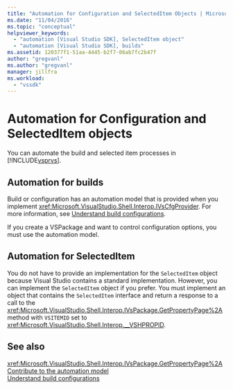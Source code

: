 ```yaml
---
title: "Automation for Configuration and SelectedItem Objects | Microsoft Docs"
ms.date: "11/04/2016"
ms.topic: "conceptual"
helpviewer_keywords: 
  - "automation [Visual Studio SDK], SelectedItem object"
  - "automation [Visual Studio SDK], builds"
ms.assetid: 120377f1-51aa-4445-b2f7-06ab7fc2b47f
author: "gregvanl"
ms.author: "gregvanl"
manager: jillfra
ms.workload: 
  - "vssdk"
---
```

# Automation for Configuration and SelectedItem objects
You can automate the build and selected item processes in [!INCLUDE[vsprvs](../../code-quality/includes/vsprvs_md.md)].  
  
## Automation for builds  
 Build or configuration has an automation model that is provided when you implement <xref:Microsoft.VisualStudio.Shell.Interop.IVsCfgProvider>. For more information, see [Understand build configurations](../../ide/understanding-build-configurations.md).  
  
 If you create a VSPackage and want to control configuration options, you must use the automation model.  
  
## Automation for SelectedItem  
 You do not have to provide an implementation for the `SelectedItem` object because Visual Studio contains a standard implementation. However, you can implement the `SelectedItem` object if you prefer. You must implement an object that contains the `SelectedItem` interface and return a response to a call to the <xref:Microsoft.VisualStudio.Shell.Interop.IVsPackage.GetPropertyPage%2A> method with `VSITEMID` set to <xref:Microsoft.VisualStudio.Shell.Interop.__VSHPROPID>.  
  
## See also  
 <xref:Microsoft.VisualStudio.Shell.Interop.IVsPackage.GetPropertyPage%2A>   
 [Contribute to the automation model](../../extensibility/internals/contributing-to-the-automation-model.md)   
 [Understand build configurations](../../ide/understanding-build-configurations.md)